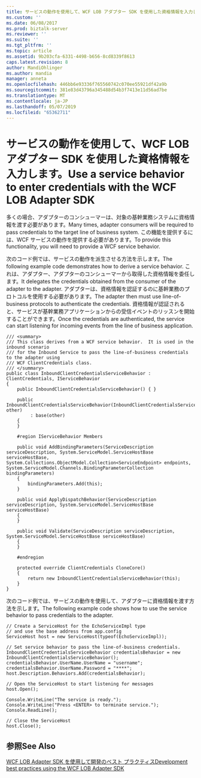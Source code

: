 ```yaml
---
title: サービスの動作を使用して、WCF LOB アダプター SDK を使用した資格情報を入力します |。Microsoft Docs
ms.custom: ''
ms.date: 06/08/2017
ms.prod: biztalk-server
ms.reviewer: ''
ms.suite: ''
ms.tgt_pltfrm: ''
ms.topic: article
ms.assetid: 9b203cfa-6331-4498-b656-8cd8339f8613
caps.latest.revision: 8
author: MandiOhlinger
ms.author: mandia
manager: anneta
ms.openlocfilehash: 446bb6e93336f765560742c070ee55921df42a9b
ms.sourcegitcommit: 381e83d43796a345488d54b3f7413e11d56ad7be
ms.translationtype: MT
ms.contentlocale: ja-JP
ms.lasthandoff: 05/07/2019
ms.locfileid: "65362711"
---
```

# <a name="use-a-service-behavior-to-enter-credentials-with-the-wcf-lob-adapter-sdk"></a><span data-ttu-id="d9f1e-102">サービスの動作を使用して、WCF LOB アダプター SDK を使用した資格情報を入力します。</span><span class="sxs-lookup"><span data-stu-id="d9f1e-102">Use a service behavior to enter credentials with the WCF LOB Adapter SDK</span></span>
<span data-ttu-id="d9f1e-103">多くの場合、アダプターのコンシューマーは、対象の基幹業務システムに資格情報を渡す必要があります。</span><span class="sxs-lookup"><span data-stu-id="d9f1e-103">Many times, adapter consumers will be required to pass credentials to the target line of business system.</span></span> <span data-ttu-id="d9f1e-104">この機能を提供するには、WCF サービスの動作を提供する必要があります。</span><span class="sxs-lookup"><span data-stu-id="d9f1e-104">To provide this functionality, you will need to provide a WCF service behavior.</span></span>  
  
 <span data-ttu-id="d9f1e-105">次のコード例では、サービスの動作を派生させる方法を示します。</span><span class="sxs-lookup"><span data-stu-id="d9f1e-105">The following example code demonstrates how to derive a service behavior.</span></span> <span data-ttu-id="d9f1e-106">これは、アダプター、アダプターのコンシューマーから取得した資格情報を委任します。</span><span class="sxs-lookup"><span data-stu-id="d9f1e-106">It delegates the credentials obtained from the consumer of the adapter to the adapter.</span></span> <span data-ttu-id="d9f1e-107">アダプターは、資格情報を認証するのに基幹業務のプロトコルを使用する必要があります。</span><span class="sxs-lookup"><span data-stu-id="d9f1e-107">The adapter then must use line-of-business protocols to authenticate the credentials.</span></span> <span data-ttu-id="d9f1e-108">資格情報が認証されると、サービスが基幹業務アプリケーションからの受信イベントのリッスンを開始することができます。</span><span class="sxs-lookup"><span data-stu-id="d9f1e-108">Once the credentials are authenticated, the service can start listening for incoming events from the line of business application.</span></span>  
  
```  
/// <summary>  
/// This class derives from a WCF service behavior.  It is used in the inbound scenario  
/// for the Inbound Service to pass the line-of-business credentials to the adapter using  
/// WCF ClientCredentials class.  
/// </summary>  
public class InboundClientCredentialsServiceBehavior : ClientCredentials, IServiceBehavior  
{  
    public InboundClientCredentialsServiceBehavior() { }  
  
    public InboundClientCredentialsServiceBehavior(InboundClientCredentialsServiceBehavior other)  
         : base(other)  
    {  
    }  
  
    #region IServiceBehavior Members  
  
    public void AddBindingParameters(ServiceDescription serviceDescription, System.ServiceModel.ServiceHostBase serviceHostBase, System.Collections.ObjectModel.Collection<ServiceEndpoint> endpoints, System.ServiceModel.Channels.BindingParameterCollection bindingParameters)  
    {  
        bindingParameters.Add(this);  
    }  
  
    public void ApplyDispatchBehavior(ServiceDescription serviceDescription, System.ServiceModel.ServiceHostBase serviceHostBase)  
    {  
    }  
  
    public void Validate(ServiceDescription serviceDescription, System.ServiceModel.ServiceHostBase serviceHostBase)  
    {  
    }  
  
    #endregion  
  
    protected override ClientCredentials CloneCore()  
    {  
        return new InboundClientCredentialsServiceBehavior(this);  
    }  
}  
```  
  
 <span data-ttu-id="d9f1e-109">次のコード例では、サービスの動作を使用して、アダプターに資格情報を渡す方法を示します。</span><span class="sxs-lookup"><span data-stu-id="d9f1e-109">The following example code shows how to use the service behavior to pass credentials to the adapter.</span></span>  
  
```  
// Create a ServiceHost for the EchoServiceImpl type  
// and use the base address from app.config  
ServiceHost host = new ServiceHost(typeof(EchoServiceImpl));  
  
// Set service behavior to pass the line-of-business credentials.  
InboundClientCredentialsServiceBehavior credentialsBehavior = new InboundClientCredentialsServiceBehavior();  
credentialsBehavior.UserName.UserName = "username";  
credentialsBehavior.UserName.Password = "****";  
host.Description.Behaviors.Add(credentialsBehavior);  
  
// Open the ServiceHost to start listening for messages  
host.Open();  
  
Console.WriteLine("The service is ready.");  
Console.WriteLine("Press <ENTER> to terminate service.");  
Console.ReadLine();  
  
// Close the ServiceHost  
host.Close();  
```  
  
## <a name="see-also"></a><span data-ttu-id="d9f1e-110">参照</span><span class="sxs-lookup"><span data-stu-id="d9f1e-110">See Also</span></span>  
 [<span data-ttu-id="d9f1e-111">WCF LOB Adapter SDK を使用して開発のベスト プラクティス</span><span class="sxs-lookup"><span data-stu-id="d9f1e-111">Development best practices using the WCF LOB Adapter SDK</span></span>](../../adapters-and-accelerators/wcf-lob-adapter-sdk/development-best-practices-using-the-wcf-lob-adapter-sdk.md)